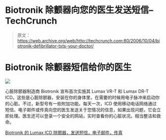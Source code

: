 # Biotronik 除颤器向您的医生发送短信–TechCrunch

> 原文：<https://web.archive.org/web/http://techcrunch.com:80/2006/10/04/biotronik-defibrillator-txts-your-doctor/>

# Biotronik 除颤器短信给你的医生

![](img/a687c7d334a03551e58e226d30ac3ae1.png)

心脏除颤器制造商 Biotronik 宣布首次实施其 Lumax VR-T 和 Lumax DR-T ICD。这些是心脏除颤器，安装在你的身体里，在需要的时候用电子脉冲来启动你的心脏。不过，新型号有一些附加功能。每天一次，ICD 使用移动电话网络通过短信、电子邮件或传真向您的医生发送关于您情况的信息，如果出现问题，它会立即处理。医生还可以登录一个安全的网站，实时查看你的心脏状况。相当整洁和救命。

[Biotronik 的 Lumax ICD 除颤器，发送短信，电子邮件，传真](https://web.archive.org/web/20210305014027/http://www.medgadget.com/archives/2006/10/biotroniks_luma.html)